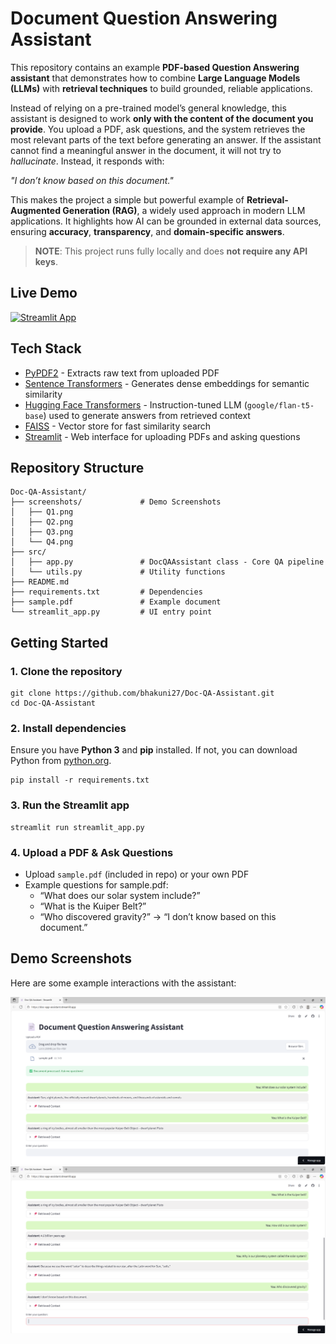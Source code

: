# Document Question Answering Assistant

This repository contains an example **PDF-based Question Answering assistant** that demonstrates how to combine **Large Language Models (LLMs)** with **retrieval techniques** to build grounded, reliable applications.

Instead of relying on a pre-trained model’s general knowledge, this assistant is designed to work **only with the content of the document you provide**. You upload a PDF, ask questions, and the system retrieves the most relevant parts of the text before generating an answer. If the assistant cannot find a meaningful answer in the document, it will not try to *hallucinate*. Instead, it responds with:

*"I don’t know based on this document."* 

This makes the project a simple but powerful example of **Retrieval-Augmented Generation (RAG)**, a widely used approach in modern LLM applications. It highlights how AI can be grounded in external data sources, ensuring **accuracy**, **transparency**, and **domain-specific answers**.

> **NOTE**: This project runs fully locally and does **not require any API keys**.

## Live Demo  

[![Streamlit App](https://static.streamlit.io/badges/streamlit_badge_black_white.svg)](https://doc-app-assistant.streamlit.app/)

## Tech Stack

- [PyPDF2](https://pypi.org/project/PyPDF2/) - Extracts raw text from uploaded PDF
- [Sentence Transformers](https://www.sbert.net/) - Generates dense embeddings for semantic similarity
- [Hugging Face Transformers](https://huggingface.co/google/flan-t5-base) - Instruction-tuned LLM (`google/flan-t5-base`) used to generate answers from retrieved context
- [FAISS](https://github.com/facebookresearch/faiss) - Vector store for fast similarity search
- [Streamlit](https://streamlit.io/) - Web interface for uploading PDFs and asking questions

## Repository Structure

```
Doc-QA-Assistant/
├── screenshots/             # Demo Screenshots
│   ├── Q1.png
│   ├── Q2.png
│   ├── Q3.png
│   └── Q4.png
├── src/
│   ├── app.py               # DocQAAssistant class - Core QA pipeline
│   └── utils.py             # Utility functions
├── README.md
├── requirements.txt         # Dependencies
├── sample.pdf               # Example document
└── streamlit_app.py         # UI entry point                
```

## Getting Started

### 1. Clone the repository

```
git clone https://github.com/bhakuni27/Doc-QA-Assistant.git
cd Doc-QA-Assistant
```

### 2. Install dependencies

Ensure you have **Python 3** and **pip** installed. If not, you can download Python from [python.org](https://www.python.org/).
```
pip install -r requirements.txt
```

### 3. Run the Streamlit app

```
streamlit run streamlit_app.py
```

### 4. Upload a PDF & Ask Questions

- Upload `sample.pdf` (included in repo) or your own PDF
- Example questions for sample.pdf:
    - “What does our solar system include?”
    - “What is the Kuiper Belt?”
    - “Who discovered gravity?” → “I don’t know based on this document.”

## Demo Screenshots

Here are some example interactions with the assistant:

![Q1 Screenshot](screenshots/Q1.png)
![Q2 Screenshot](screenshots/Q2.png)
